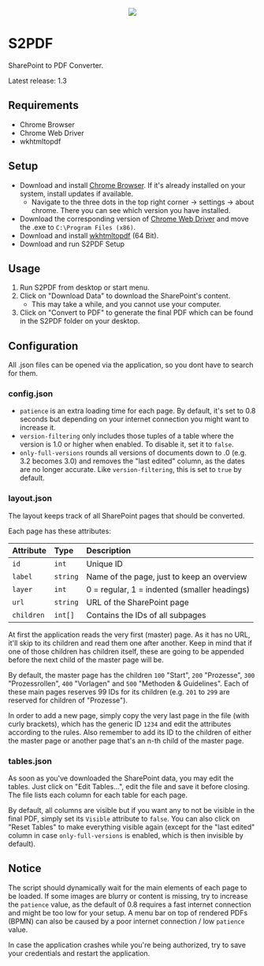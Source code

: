 <p align="center"><img src="https://raw.githubusercontent.com/deinesk/S2PDF/master/icon.ico" /></p>

# S2PDF
SharePoint to PDF Converter.

Latest release: 1.3

## Requirements
- Chrome Browser
- Chrome Web Driver
- wkhtmltopdf


## Setup
- Download and install [Chrome Browser](https://www.google.com/chrome/de/download-chrome/?brand=YTUH&gclid=EAIaIQobChMIitaPlJPJ_QIVywEGAB1T_gBGEAAYASAAEgLlu_D_BwE&gclsrc=aw.ds). If it's already installed on your system, install updates if available.
  - Navigate to the three dots in the top right corner -> settings -> about chrome. There you can see which version you have installed.
- Download the corresponding version of [Chrome Web Driver](https://chromedriver.chromium.org/downloads) and move the .exe to `C:\Program Files (x86)`.
- Download and install [wkhtmltopdf](https://wkhtmltopdf.org/downloads.html) (64 Bit).
- Download and run S2PDF Setup
  


## Usage
1. Run S2PDF from desktop or start menu.
2. Click on "Download Data" to download the SharePoint's content. 
   - This may take a while, and you cannot use your computer.
3. Click on "Convert to PDF" to generate the final PDF which can be found in the S2PDF folder on your desktop.


## Configuration

All .json files can be opened via the application, so you dont have to search for them.

### config.json

- `patience` is an extra loading time for each page. By default, it's set to 0.8 seconds but depending on your internet connection you might want to increase it.
- `version-filtering` only includes those tuples of a table where the version is 1.0 or higher when enabled. To disable it, set it to `false`.
- `only-full-versions` rounds all versions of documents down to .0 (e.g. 3.2 becomes 3.0) and removes the "last edited" column, as the dates are no longer accurate. Like `version-filtering`, this is set to `true` by default.

### layout.json
The layout keeps track of all SharePoint pages that should be converted.

Each page has these attributes:

| Attribute  | Type     | Description                                  |
|:-----------|:---------|:---------------------------------------------|
| `id`       | `int`    | Unique ID                                    |
| `label`    | `string` | Name of the page, just to keep an overview   |
| `layer`    | `int`    | 0 = regular, 1 = indented (smaller headings) |
| `url`      | `string` | URL of the SharePoint page                   |
| `children` | `int[]`  | Contains the IDs of all subpages             |


At first the application reads the very first (master) page. As it has no URL, it'll skip to its children and read them one after another. Keep in mind that if one of those children has children itself, these are going to be appended before the next child of the master page will be. 

By default, the master page has the children `100` "Start", `200` "Prozesse", `300` "Prozessrollen", `400` "Vorlagen" and `500` "Methoden & Guidelines".
Each of these main pages reserves 99 IDs for its children (e.g. `201` to `299` are reserved for children of "Prozesse").

In order to add a new page, simply copy the very last page in the file (with curly brackets), which has the generic ID `1234` and edit the attributes according to the rules. Also remember to add its ID to the children of either the master page or another page that's an n-th child of the master page.

### tables.json
As soon as you've downloaded the SharePoint data, you may edit the tables. Just click on "Edit Tables...", edit the file and save it before closing.
The file lists each column for each table for each page. 

By default, all columns are visible but if you want any to not be visible in the final PDF, simply set its `Visible` attribute to `false`. You can also click on "Reset Tables" to make everything visible again (except for the "last edited" column in case `only-full-versions` is enabled, which is then invisible by default). 


## Notice
The script should dynamically wait for the main elements of each page to be loaded. If some images are blurry or content is missing, try to increase the `patience` value, as the default of 0.8 requires a fast internet connection and might be too low for your setup. A menu bar on top of rendered PDFs (BPMN) can also be caused by a poor internet connection / low `patience` value.

In case the application crashes while you're being authorized, try to save your credentials and restart the application.
